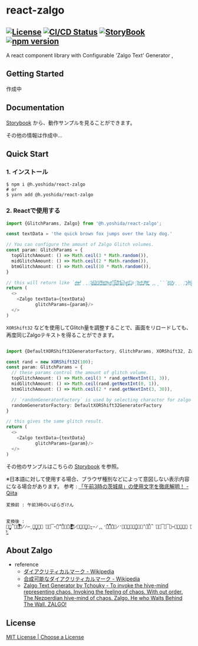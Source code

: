 # react-zalgo

[![License](https://img.shields.io/apm/l/atomic-design-ui.svg?style=flat)](https://github.com/HirokiYoshida837/react-zalgo/blob/main/LICENSE)
[![CI/CD Status](https://github.com/HirokiYoshida837/react-zalgo/actions/workflows/main.yaml/badge.svg)](https://github.com/HirokiYoshida837/react-zalgo/actions/workflows/main.yaml)
[![StoryBook](https://raw.githubusercontent.com/storybooks/brand/master/badge/badge-storybook.svg)](https://hirokiyoshida837.github.io/react-zalgo/)
[![npm version](https://img.shields.io/npm/v/@h.yoshida/react-zalgo.svg?style=flat-round)](https://www.npmjs.com/package/@h.yoshida/react-zalgo)
---

A react component library with Configurable 'Zalgo Text' Generator ,

## Getting Started

作成中

## Documentation

[Storybook](https://hirokiyoshida837.github.io/react-zalgo/?path=/story/example-zalgo-en-complex--glitch-amount-controll) から、動作サンプルを見ることができます。

その他の情報は作成中...

## Quick Start

### 1. インストール

```shell
$ npm i @h.yoshida/react-zalgo
# or
$ yarn add @h.yoshida/react-zalgo
```

### 2. Reactで使用する

```typescript jsx
import {GlitchParams, Zalgo} from '@h.yoshida/react-zalgo';

const textData = 'the quick brown fox jumps over the lazy dog.'

// You can configure the amount of Zalgo Glitch volumes.
const param: GlitchParams = {
  topGlitchAmount: () => Math.ceil(3 * Math.random()),
  midGlitchAmount: () => Math.ceil(2 * Math.random()),
  btmGlitchAmount: () => Math.ceil(10 * Math.random()),
}

// this will return like `ṱ̶̠͖̗̹͖̰̺͙̠ͬ͘h̶̠͖̥͇̗ͪͣͭe̵̹͓̘͍͌ͤ̓ ̤̺̦͏҉̄̂q̶̛̳̗͍͉̹̞̳͒ù̡̲̪̲͙̞͑̚͜ī̜̮̞̬̬̗̤̠͙͈ͩ͜c̞̦̝̝̰̠̔͡ͅk̰͇̦͌ͩ͟ ̵̺̺̞̲̱͍̲̺̟̓̅ͯ͘b̩͖̤͚͕̱̭ͦͪ͝r̪̩̣̝͇͖̼҉̧̊o̶͎͕̱̩̜̻͈̽͞w̧̢̘̳̭̹̘͉ͣ̒n͙͑̀͑͜͡ ͕̀̉f̢̹̼̻͎͙̲̿̑o̪̯̻͉̩̮̹͇҉҉͒̔x̘͎̭̐̆̐͝͠ ̷͑ͅj̷̧͉͇̰̹̰͓̦̭̊̈ụ̻̬̠͍̘͖̘͖̹̀̀̆̚m̸̤̙̬̻͍ͦ͞ͅp̡̡̤͚̪̤͓̯̗͖̬͊ṥ͖͖̠̫́̋ ̷̨̗̮̹̟̥͚̔o̝҉̌̓͝v̴̴̭̟̘̣̫͗e̡̛͎̘̩̠̳̯͉̦̬̟͐ͨr̙͔̙̪͏̴̃̚ ̡̺̰͍̘̱͙̣̞͖̰̎͘t̘ͨͯ͌͝h̩̮͈̙͎̦͍̻ͤͫ͠ẹ̳̞̪͈̼̮̪͉̜͏̎ ̡̢̙̔̈́l̥̗͉̦͈̝ͣ͂̇͟a̹̝͔̹͉̽̄͘z̨̥͙͇̞͔̟̰ͯ̎̏y̥̠̜̦҉̊̄ ̧̬͓̣ͦd̶̦͙́ͫ̈́ȍ̶̹̜͔͍̐͡g̶̤̗̮͚͖͚͛̒̈́͜ͅ.̼̹͈̣̪̪̙̘̣͏̡ͭ̅̿`
return (
  <>
    <Zalgo textData={textData}
           glitchParams={param}/>
  </>
)
```

`XORShift32` などを使用してGlitch量を調整することで、画面をリロードしても、再度同じZalgoテキストを得ることができます。

```typescript jsx

import {DefaultXORShift32GeneratorFactory, GlitchParams, XORShift32, Zalgo} from '@h.yoshida/react-zalgo';

const rand = new XORShift32(100);
const param: GlitchParams = {
  // these params control the amount of glitch volume.
  topGlitchAmount: () => Math.ceil(3 * rand.getNextInt(1, 3)),
  midGlitchAmount: () => Math.ceil(rand.getNextInt(0, 1)),
  btmGlitchAmount: () => Math.ceil(2 * rand.getNextInt(3, 30)),

  // `randomGeneratorFactory` is used by selecting charactor for zalgo glitch.
  randomGeneratorFactory: DefaultXORShift32GeneratorFactory
}

// this gives the same glitch result.
return (
  <>
    <Zalgo textData={textData}
           glitchParams={param}/>
  </>
)

```

その他のサンプルはこちらの [Storybook](https://hirokiyoshida837.github.io/react-zalgo/?path=/story/example-zalgo-en-complex--glitch-amount-controll) を参照。

※日本語に対して使用する場合、ブラウザ種別などによって意図しない表示内容になる場合があります。 参考 : [「午前3時の茨城県」の使用文字を徹底解明！ - Qiita](https://qiita.com/YSRKEN/items/fc4174f665339727184e)


```
変換前 : 午前3時のいばらぎけん


変換後 : 午̧̠̤̟̤̰̭̮̥͔̀̀́́͘͝ͅ҉̵̆͒̈̒̿̈́ͭ̓͑̚͞前̸̷̶̨̗̪͇̦̻̬͈̞͎͓͘͟͟͡͏̵̌ͥ̓̿̈̊ͣ͂̆͊3̶̴̛̱̝̜̪̞̳̭̫̭̫͠͞͡҉̡̨̀́ͯ̐ͦ̾̿͂̂̈́̌時̷͈̮͎͎̟̪͉͉̼̜͏̵̵̷̡̢̛́́̂ͭ̎̊̈́̏͛̾͝の̷̛͇͕̼̣͖͙̹͚̙̬́ͯ͌͊̽̒́ͣ̊͛̐͘͘͜͜͡͞͡い̶͈̪͍̰͖̭͔̣͍͘͝͡ͅ͏́͘͟͠҉ͬ̈́ͨͪ̈̈́ͣ̐͑͂ば̸̸̴̶̛̼̮̫̤̜̹̮̪̲̗̀͘͘͏̷̐ͫͤͯ̋̾̈̔̈́ͤら̸̴̢̛̭̬̙̞̞̜̜͔̪͎͢͡͏̀̀̾̈́͛ͧͨͩ́ͭͣ̚͝ぎ̶̨̨̛̭̙̗̝͍̫̲̟͓͈̈́̾̀͒ͦͯ͂̐̌͘̚͜͞͞͝͞け̧͔̬͎̮̭̲̩̻̣͙҉̛͠҉́̏̇ͩ̂ͨ̐̅̾͋̈́͟͡͠͠ん̸̸̸̷̝̲̝̤͓̺͔͚̼͠ͅ҉̵̧̀ͪ̃̽ͨ͌̑̅̉́̚͡　̞̻̼̳̻̰̻̘͔͈͏͢҉̷̵̵́̾̈ͭ̎̾́ͭ̇́͗͢͢͢
```

## About Zalgo

- reference
  - [ダイアクリティカルマーク - Wikipedia](https://ja.wikipedia.org/wiki/%E3%83%80%E3%82%A4%E3%82%A2%E3%82%AF%E3%83%AA%E3%83%86%E3%82%A3%E3%82%AB%E3%83%AB%E3%83%9E%E3%83%BC%E3%82%AF)
  - [合成可能なダイアクリティカルマーク - Wikipedia](https://ja.wikipedia.org/wiki/%E5%90%88%E6%88%90%E5%8F%AF%E8%83%BD%E3%81%AA%E3%83%80%E3%82%A4%E3%82%A2%E3%82%AF%E3%83%AA%E3%83%86%E3%82%A3%E3%82%AB%E3%83%AB%E3%83%9E%E3%83%BC%E3%82%AF)
  - [Zalgo Text Generator by Tchouky - To invoke the hive-mind representing chaos. Invoking the feeling of chaos. With out order. The Nezperdian hive-mind of chaos. Zalgo. He who Waits Behind The Wall. ZALGO!](http://www.eeemo.net/)


## License

[MIT License | Choose a License](https://choosealicense.com/licenses/mit/)


